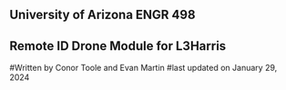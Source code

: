 ## University of Arizona ENGR 498 
## Remote ID Drone Module for L3Harris
#Written by Conor Toole and Evan Martin
#last updated on January 29, 2024
